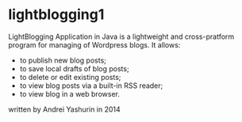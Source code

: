 lightblogging1
==============

LightBlogging Application in Java is a lightweight and cross-pratform program for managing of Wordpress blogs.
It allows:
- to publish new blog posts;
- to save local drafts of blog posts;
- to delete or edit existing posts;
- to view blog posts via a built-in RSS reader;
- to view blog in a web browser.

written by Andrei Yashurin in 2014
